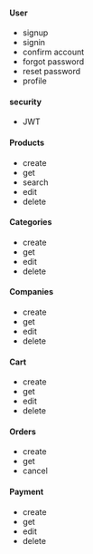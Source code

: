 #### User

- signup
- signin
- confirm account
- forgot password
- reset password
- profile

#### security

- JWT

#### Products

- create
- get
- search
- edit
- delete

#### Categories

- create
- get
- edit
- delete

#### Companies

- create
- get
- edit
- delete

#### Cart

- create
- get
- edit
- delete

#### Orders

- create
- get
- cancel

#### Payment

- create
- get
- edit
- delete
